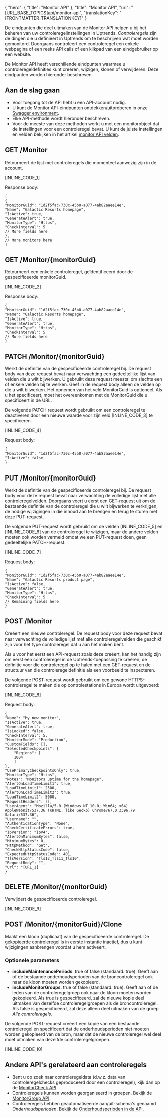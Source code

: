 {
  "hero": {
    "title": "Monitor API"
  },
  "title": "Monitor API",
  "url": "[URL_BASE_TOPICS]api/monitor-api",
  "translationKey": "[FRONTMATTER_TRANSLATIONKEY]"
}

De eindpunten die deel uitmaken van de Monitor API helpen u bij het beheren van uw controleregelinstellingen in Uptrends. *Controleregels* zijn de dingen die u definieert in Uptrends om te beschrijven wat moet worden gemonitord. Doorgaans controleert een controleregel een enkele webpagina of een reeks API calls of een klikpad van een eindgebruiker op een website.

De Monitor API heeft verschillende eindpunten waarmee u controleregeldefinities kunt creëren, wijzigen, klonen of verwijderen. Deze eindpunten worden hieronder beschreven.

## Aan de slag gaan

-   Voor toegang tot de API hebt u een API-account nodig.
-   U kunt de Monitor API-eindpunten ontdekken/uitproberen in onze [Swagger environment]([LINK_URL_1]).
-   Elke API-methode wordt hieronder beschreven.
-   Voor de meeste van deze methoden werkt u met een monitorobject dat de instellingen voor een controleregel bevat. U kunt de juiste instellingen en velden bekijken in het artikel [monitor API velden]([LINK_URL_2]).

## GET /Monitor

Retourneert de lijst met controleregels die momenteel aanwezig zijn in de account.

[INLINE_CODE_1]

Response body:

    [
    {
    "MonitorGuid": "1d2f5fac-730c-45b0-a077-4ab82aaee14e",
    "Name": "Galactic Resorts homepage",
    "IsActive": true,
    "GenerateAlert": true,
    "MonitorType": "Https",
    "CheckInterval": 5
    // More fields here
    },
    // More monitors here
    ]

## GET /Monitor/{monitorGuid}

Retourneert een enkele controleregel, geïdentificeerd door de gespecificeerde monitorGuid.

[INLINE_CODE_2]

Response body:

    {
    "MonitorGuid": "1d2f5fac-730c-45b0-a077-4ab82aaee14e",
    "Name": "Galactic Resorts homepage",
    "IsActive": true,
    "GenerateAlert": true,
    "MonitorType": "Https",
    "CheckInterval": 5
    // More fields here
    }

## PATCH /Monitor/{monitorGuid}

Werkt de definitie van de gespecificeerde controleregel bij. De request body van deze request bevat naar verwachting een gedeeltelijke lijst van velden die u wilt bijwerken. U gebruikt deze request meestal om slechts een of enkele velden bij te werken. Geef in de request body alleen de velden op die u wilt bijwerken. Het opnemen van het veld MonitorGuid is optioneel. Als u het specificeert, moet het overeenkomen met de MonitorGuid die u specificeert in de URL.

De volgende PATCH request wordt gebruikt om een controleregel te deactiveren door een nieuwe waarde voor zijn veld [INLINE_CODE_3] te specificeren.

[INLINE_CODE_4]

Request body:

    {
    "MonitorGuid": "1d2f5fac-730c-45b0-a077-4ab82aaee14e",
    "IsActive": false
    }

## PUT /Monitor/{monitorGuid}

Werkt de definitie van de gespecificeerde controleregel bij. De request body voor deze request bevat naar verwachting de volledige lijst met alle controleregelvelden. Doorgaans voert u eerst een GET-request uit om de bestaande definitie van de controleregel die u wilt bijwerken te verkrijgen, de nodige wijzigingen in die inhoud aan te brengen en terug te sturen met deze PUT-request.

De volgende PUT-request wordt gebruikt om de velden [INLINE_CODE_5] en [INLINE_CODE_6] van de controleregel te wijzigen, maar de andere velden moeten ook worden vermeld omdat we een PUT-request doen, geen gedeeltelijke PATCH-request.

[INLINE_CODE_7]

Request body:

    {
    "MonitorGuid": "1d2f5fac-730c-45b0-a077-4ab82aaee14e",
    "Name": "Galactic Resorts product page",
    "IsActive": false,
    "GenerateAlert": true,
    "MonitorType": "Https",
    "CheckInterval": 5
    // Remaining fields here    
    }

## POST /Monitor

Creëert een nieuwe controleregel. De request body voor deze request bevat naar verwachting de volledige lijst met alle controleregelvelden die geschikt zijn voor het type controleregel dat u aan het maken bent.

Als u voor het eerst een API-request zoals deze creëert, kan het handig zijn om eerst een controleregel in de Uptrends-toepassing te creëren, de definitie voor die controleregel op te halen met een GET-request en de structuur van die controleregeldefinitie als een voorbeeld te inspecteren.

De volgende POST-request wordt gebruikt om een gewone HTTPS-controleregel te maken die op controlestations in Europa wordt uitgevoerd:

[INLINE_CODE_8]

Request body:

    {
    "Name": "My new monitor",
    "IsActive": true,
    "GenerateAlert": true,
    "IsLocked": false,
    "CheckInterval": 5,
    "MonitorMode": "Production",
    "CustomFields": [],
    "SelectedCheckpoints": {
        "Regions": [
        1004
        ]
    },
    "UsePrimaryCheckpointsOnly": true,
    "MonitorType": "Https",
    "Notes": "Monitors uptime for the homepage",
    "AlertOnLoadTimeLimit1": true,
    "LoadTimeLimit1": 2500,
    "AlertOnLoadTimeLimit2": true,
    "LoadTimeLimit2": 5000,
    "RequestHeaders": [],
    "UserAgent": "Mozilla/5.0 (Windows NT 10.0; Win64; x64) AppleWebKit/537.36 (KHTML, like Gecko) Chrome/67.0.3396.79 Safari/537.36",
    "Username": "",
    "AuthenticationType": "None",
    "CheckCertificateErrors": true,
    "IpVersion": "IpV4",
    "AlertOnMinimumBytes": false,
    "MinimumBytes": 0,
    "HttpMethod": "Get",
    "CheckHttpStatusCode": false,
    "ExpectedHttpStatusCode": 401,
    "TlsVersion": "Tls12_Tls11_Tls10",
    "RequestBody": "",
    "Url": "[URL_1]
    }

## DELETE /Monitor/{monitorGuid}

Verwijdert de gespecificeerde controleregel.

[INLINE_CODE_9]

## POST /Monitor/{monitorGuid}/Clone

Maakt een kloon (duplicaat) van de gespecificeerde controleregel. De gekopieerde controleregel is in eerste instantie inactief, dus u kunt wijzigingen aanbrengen voordat u hem activeert.

### Optionele parameters

-   **includeMaintenancePeriods**: true of false (standaard: true). Geeft aan of de bestaande onderhoudsperioden van de broncontroleregel ook naar de kloon moeten worden gekopieerd.
-   **includeMonitorGroups**: true of false (standaard: true). Geeft aan of de leden van de controleregelgroep ook naar de kloon moeten worden gekopieerd. Als true is gespecificeerd, zal de nieuwe kopie deel uitmaken van dezelfde controleregelgroepen als de broncontroleregel. Als false is gespecificeerd, zal deze alleen deel uitmaken van de groep *Alle controleregels*.

De volgende POST-request creëert een kopie van een bestaande controleregel en specificeert dat de onderhoudsperioden niet moeten worden gekopieerd van de bron, maar dat de nieuwe controleregel wel deel moet uitmaken van dezelfde controleregelgroepen.

[INLINE_CODE_10]

## Andere API's gerelateerd aan controleregels

-   Bent u op zoek naar controleregeldata (d.w.z. data van controleregelchecks geproduceerd door een controleregel), kijk dan op de [MonitorCheck API]([LINK_URL_3]).
-   Controleregels kunnen worden georganiseerd in groepen. Bekijk de [MonitorGroup API]([LINK_URL_4]).
-   Controleregels hebben geautomatiseerde aan/uit-schema's genaamd *Onderhoudsperioden*. Bekijk de [Onderhoudsperioden in de API]([LINK_URL_5]).
